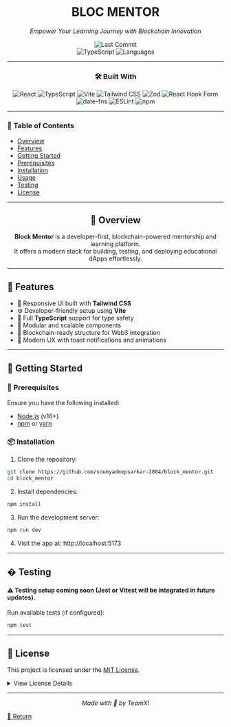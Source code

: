 <div align="center">

# BLOC MENTOR  
*Empower Your Learning Journey with Blockchain Innovation*

![Last Commit](https://img.shields.io/github/last-commit/soumyadeepsarkar-2004/block_mentor?style=flat-square)  
![TypeScript](https://img.shields.io/badge/TypeScript-99%25-blue?style=flat-square) 
![Languages](https://img.shields.io/github/languages/count/soumyadeepsarkar-2004/block_mentor?style=flat-square)

---

### 🛠️ Built With

![React](https://img.shields.io/badge/-React-61DAFB?logo=react&logoColor=black&style=flat-square)
![TypeScript](https://img.shields.io/badge/-TypeScript-3178C6?logo=typescript&logoColor=white&style=flat-square)
![Vite](https://img.shields.io/badge/-Vite-646CFF?logo=vite&logoColor=white&style=flat-square)
![Tailwind CSS](https://img.shields.io/badge/-TailwindCSS-38B2AC?logo=tailwind-css&logoColor=white&style=flat-square)
![Zod](https://img.shields.io/badge/-Zod-4B32C3?style=flat-square)
![React Hook Form](https://img.shields.io/badge/-React_Hook_Form-EC5990?style=flat-square)
![date-fns](https://img.shields.io/badge/-date_fns-pink?style=flat-square)
![ESLint](https://img.shields.io/badge/-ESLint-4B32C3?logo=eslint&logoColor=white&style=flat-square)
![npm](https://img.shields.io/badge/-npm-CB3837?logo=npm&style=flat-square)

---
</div>

### 📑 Table of Contents

- [Overview](#overview)
- [Features](#features)
- [Getting Started](#getting-started)
- [Prerequisites](#prerequisites)
- [Installation](#installation)
- [Usage](#usage)
- [Testing](#testing)
- [License](#license)

---

<div align="center">

## 📖 Overview

**Block Mentor** is a developer-first, blockchain-powered mentorship and learning platform.  
It offers a modern stack for building, testing, and deploying educational dApps effortlessly.

</div>

---

## 🌟 Features

- 🎨 Responsive UI built with **Tailwind CSS**
- ⚙️ Developer-friendly setup using **Vite**
- 🔐 Full **TypeScript** support for type safety
- 🧱 Modular and scalable components
- 🔗 Blockchain-ready structure for Web3 integration
- 🔔 Modern UX with toast notifications and animations

---

## 🚀 Getting Started

### 🔧 Prerequisites

Ensure you have the following installed:

- [Node.js](https://nodejs.org/) (v16+)
- [npm](https://www.npmjs.com/) or [yarn](https://yarnpkg.com/)

### 📦 Installation

1. Clone the repository:
```bash
git clone https://github.com/soumyadeepsarkar-2004/block_mentor.git
cd block_mentor
```
2. Install dependencies:
```bash
npm install
```
3. Run the development server:
```bash
npm run dev
```
4. Visit the app at: http://localhost:5173

---

## � Testing

#### ⚠️ Testing setup coming soon (Jest or Vitest will be integrated in future updates).

Run available tests (if configured):
```bash
npm test
```
---

## 📄 License
This project is licensed under the [MIT License](#MIT-License).

<details> <summary>View License Details</summary>
MIT License

Copyright (c) 2023 Soumyadeep Sarkar

Permission is hereby granted, free of charge, to any person obtaining a copy
of this software and associated documentation files (the "Software"), to deal
in the Software without restriction, including without limitation the rights
to use, copy, modify, merge, publish, distribute, sublicense, and/or sell
copies of the Software, and to permit persons to whom the Software is
furnished to do so, subject to the following conditions:

The above copyright notice and this permission notice shall be included in all
copies or substantial portions of the Software.

THE SOFTWARE IS PROVIDED "AS IS", WITHOUT WARRANTY OF ANY KIND, EXPRESS OR
IMPLIED, INCLUDING BUT NOT LIMITED TO THE WARRANTIES OF MERCHANTABILITY,
FITNESS FOR A PARTICULAR PURPOSE AND NONINFRINGEMENT. IN NO EVENT SHALL THE
AUTHORS OR COPYRIGHT HOLDERS BE LIABLE FOR ANY CLAIM, DAMAGES OR OTHER
LIABILITY, WHETHER IN AN ACTION OF CONTRACT, TORT OR OTHERWISE, ARISING FROM,
OUT OF OR IN CONNECTION WITH THE SOFTWARE OR THE USE OR OTHER DEALINGS IN THE
SOFTWARE.
</details>

---

<div align="center">
  
*Made with 💙 by TeamX!*
</div>

[🔼 Return](https://github.com/soumyadeepsarkar-2004/block_mentor#top)
